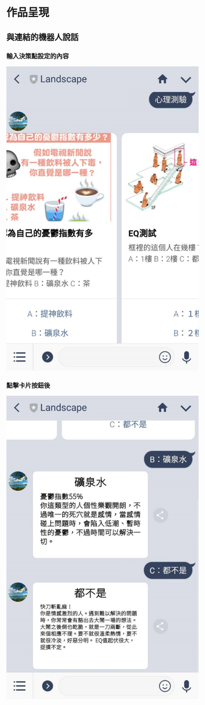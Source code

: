 # 作品呈現

## 與連結的機器人說話

### 輸入決策點設定的內容

![&#x4E92;&#x52D5;&#x6548;&#x679C;](../../.gitbook/assets/1117122%20%281%29.jpg)

### 點擊卡片按**鈕後**

![&#x6A5F;&#x5668;&#x4EBA;&#x63A5;&#x6536;&#x6309;&#x9215;&#x6587;&#x5B57;&#x518D;&#x56DE;&#x61C9;](../../.gitbook/assets/1117123.jpg)


